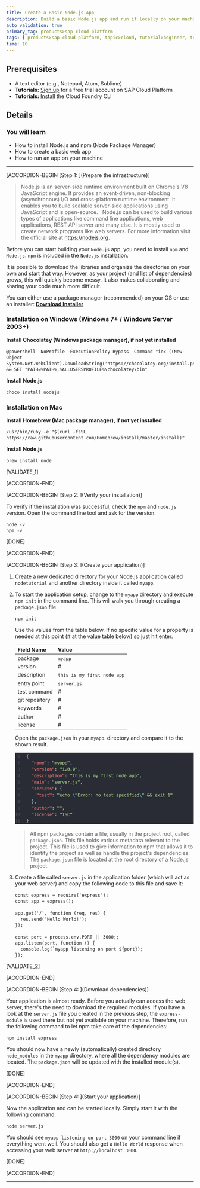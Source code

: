 ```yaml
---
title: Create a Basic Node.js App
description: Build a basic Node.js app and run it locally on your machine.
auto_validation: true
primary_tag: products>sap-cloud-platform
tags: [ products>sap-cloud-platform, topic>cloud, tutorial>beginner, topic>node-js ]
time: 10
---
```


## Prerequisites  
- A text editor (e.g., Notepad, Atom, Sublime)
- **Tutorials:** [Sign up](https://www.sap.com/developer/tutorials/hcp-create-trial-account.html) for a free trial account on SAP Cloud Platform
- **Tutorials:**  [Install](https://www.sap.com/developer/tutorials/hcp-cf-getting-started.html) the Cloud Foundry CLI


## Details
### You will learn  
  - How to install Node.js and npm (Node Package Manager)
  - How to create a basic web app
  - How to run an app on your machine

---

[ACCORDION-BEGIN [Step 1: ](Prepare the infrastructure)]

>Node.js is an server-side runtime environment built on Chrome's V8 JavaScript engine. It provides an event-driven, non-blocking (asynchronous) I/O and cross-platform runtime environment. It enables you to build scalable server-side applications using JavaScript and is open-source.
>&nbsp;
>Node.js can be used to build various types of applications like command line applications, web applications, REST API server and many else. It is mostly used to create network programs like web servers. For more information visit the official site at <https://nodejs.org>.

Before you can start building your `Node.js` app, you need to install `npm` and `Node.js`. `npm` is included in the `Node.js` installation.

It is possible to download the libraries and organize the directories on your own and start that way. However, as your project (and list of dependencies) grows, this will quickly become messy. It also makes collaborating and sharing your code much more difficult.

You can either use a package manager (recommended) on your OS or use an installer: **[Download Installer](https://nodejs.org/en/download/)**

### Installation on Windows (Windows 7+ / Windows Server 2003+)

**Install Chocolatey (Windows package manager), if not yet installed**

```:
@powershell -NoProfile -ExecutionPolicy Bypass -Command "iex ((New-Object System.Net.WebClient).DownloadString('https://chocolatey.org/install.ps1'))" && SET "PATH=%PATH%;%ALLUSERSPROFILE%\chocolatey\bin"
```

**Install Node.js**

```:
choco install nodejs
```

### Installation on Mac

**Install Homebrew (Mac package manager), if not yet installed**

```:
/usr/bin/ruby -e "$(curl -fsSL https://raw.githubusercontent.com/Homebrew/install/master/install)"
```

**Install Node.js**

```:
brew install node
```

[VALIDATE_1]

[ACCORDION-END]

[ACCORDION-BEGIN [Step 2: ](Verify your installation)]

To verify if the installation was successful, check the `npm` and `node.js` version. Open the command line tool and ask for the version.
```:
node -v
npm -v
```

[DONE]

[ACCORDION-END]

[ACCORDION-BEGIN [Step 3: ](Create your application)]

1. Create a new dedicated directory for your Node.js application called `nodetutorial` and another directory inside it called `myapp`.  
2. To start the application setup, change to the `myapp` directory and execute `npm init` in the command line. This will walk you through creating a `package.json` file.

    ```:
    npm init
    ```

    Use the values from the table below. If no specific value for a property  is needed at this point (# at the value table below) so just hit enter.

    |  Field Name     | Value
    |  :------------- | :-------------
    |  package        | `myapp`
    |  version        | #
    |  description    | `this is my first node app`
    |  entry point    | `server.js`
    |  test command   | #
    |  git repository | #
    |  keywords       | #
    |  author         | #
    |  license        | #

    Open the `package.json` in your `myapp`. directory and compare it to the shown result.

    ![package json](package-json.png)

    > All npm packages contain a file, usually in the project root, called `package.json`. This file holds various metadata relevant to the project. This file is used to give information to npm that allows it to identify the project as well as handle the project's dependencies.
    >&nbsp;
    > The `package.json` file is located at the root directory of a Node.js project.


3. Create a file called `server.js` in the application folder (which will act as your web server) and copy the following code to this file and save it:

    ```javascript:
    const express = require('express');
    const app = express();

    app.get('/', function (req, res) {
      res.send('Hello World!');
    });

    const port = process.env.PORT || 3000;;
    app.listen(port, function () {
      console.log(`myapp listening on port ${port});
    });
    ```

[VALIDATE_2]

[ACCORDION-END]

[ACCORDION-BEGIN [Step 4: ](Download dependencies)]

Your application is almost ready. Before you actually can access the web server, there's the need to download the required modules. If you have a look at the `server.js` file you created in the previous step, the `express-module` is used there but not yet available on your machine. Therefore, run the following command to let npm take care of the dependencies:

```:
npm install express
```

You should now have a newly (automatically) created directory `node_modules` in the `myapp` directory, where all the dependency modules are located. The `package.json` will be updated with the installed module(s).

[DONE]

[ACCORDION-END]

[ACCORDION-BEGIN [Step 4: ](Start your application)]

Now the application and can be started locally. Simply start it with the following command:

```:
node server.js
```

You should see `myapp listening on port 3000` on your command line if everything went well. You should also get a `Hello World` response when accessing your web server at `http://localhost:3000`.

[DONE]

[ACCORDION-END]


---
